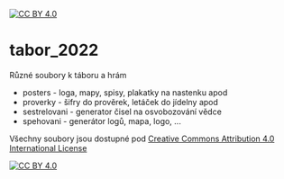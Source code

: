 [![CC BY 4.0][cc-by-shield]][cc-by]

# tabor_2022

Různé soubory k táboru a hrám
 - posters - loga, mapy, spisy, plakatky na nastenku apod
 - proverky - šifry do prověrek, letáček do jídelny apod
 - sestrelovani - generator čisel na osvobozování vědce
 - spehovani - generátor logů, mapa, logo, ...

Všechny soubory jsou dostupné pod [Creative Commons Attribution 4.0 International License][cc-by]

[![CC BY 4.0][cc-by-image]][cc-by]

[cc-by]: http://creativecommons.org/licenses/by/4.0/
[cc-by-image]: https://i.creativecommons.org/l/by/4.0/88x31.png
[cc-by-shield]: https://img.shields.io/badge/License-CC%20BY%204.0-lightgrey.svg
